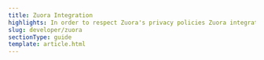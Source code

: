 ```yaml
---
title: Zuora Integration
highlights: In order to respect Zuora's privacy policies Zuora integration documentation is only available upon request. Please email support@saasquat.ch for more information.
slug: developer/zuora
sectionType: guide
template: article.html
---
```

